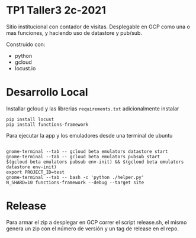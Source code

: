 # TP1 Taller3 2c-2021
Sitio institucional con contador de visitas. Desplegable en GCP como una o mas funciones, y haciendo uso de datastore y pub/sub.

Construido con:
* python
* gcloud
* locust.io
 
# Desarrollo Local

Installar gcloud y las librerias `requirements.txt` adicionalmente instalar 

```shell
pip install locust
pip install functions-framework
```

Para ejecutar la app  y los emuladores desde una terminal de ubuntu

```shell

gnome-terminal --tab -- gcloud beta emulators datastore start
gnome-terminal --tab -- gcloud beta emulators pubsub start
$(gcloud beta emulators pubsub env-init) && $(gcloud beta emulators datastore env-init)
export PROJECT_ID=test
gnome-terminal --tab -- bash -c 'python ./helper.py'
N_SHARD=10 functions-framework --debug --target site

```

# Release
Para armar el zip a desplegar en GCP correr el script release.sh, el mismo genera un zip con el número de versión y un tag de release en el repo.
